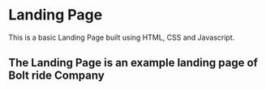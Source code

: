 # Landing Page

This is a basic Landing Page built using HTML, CSS and Javascript.

## The Landing Page is an example landing page of Bolt ride Company
